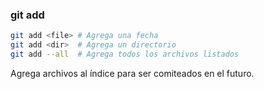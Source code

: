 ###  git add

```bash
git add <file> # Agrega una fecha
git add <dir>  # Agrega un directorio
git add --all  # Agrega todos los archivos listados
```

Agrega archivos al índice para ser comiteados en el futuro.